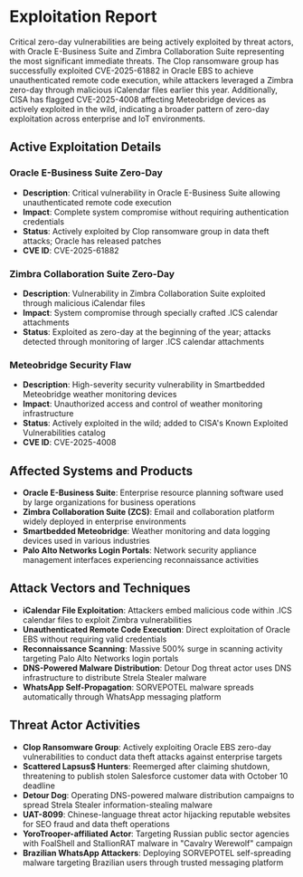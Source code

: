 # Exploitation Report

Critical zero-day vulnerabilities are being actively exploited by threat actors, with Oracle E-Business Suite and Zimbra Collaboration Suite representing the most significant immediate threats. The Clop ransomware group has successfully exploited CVE-2025-61882 in Oracle EBS to achieve unauthenticated remote code execution, while attackers leveraged a Zimbra zero-day through malicious iCalendar files earlier this year. Additionally, CISA has flagged CVE-2025-4008 affecting Meteobridge devices as actively exploited in the wild, indicating a broader pattern of zero-day exploitation across enterprise and IoT environments.

## Active Exploitation Details

### Oracle E-Business Suite Zero-Day
- **Description**: Critical vulnerability in Oracle E-Business Suite allowing unauthenticated remote code execution
- **Impact**: Complete system compromise without requiring authentication credentials
- **Status**: Actively exploited by Clop ransomware group in data theft attacks; Oracle has released patches
- **CVE ID**: CVE-2025-61882

### Zimbra Collaboration Suite Zero-Day
- **Description**: Vulnerability in Zimbra Collaboration Suite exploited through malicious iCalendar files
- **Impact**: System compromise through specially crafted .ICS calendar attachments
- **Status**: Exploited as zero-day at the beginning of the year; attacks detected through monitoring of larger .ICS calendar attachments

### Meteobridge Security Flaw
- **Description**: High-severity security vulnerability in Smartbedded Meteobridge weather monitoring devices
- **Impact**: Unauthorized access and control of weather monitoring infrastructure
- **Status**: Actively exploited in the wild; added to CISA's Known Exploited Vulnerabilities catalog
- **CVE ID**: CVE-2025-4008

## Affected Systems and Products

- **Oracle E-Business Suite**: Enterprise resource planning software used by large organizations for business operations
- **Zimbra Collaboration Suite (ZCS)**: Email and collaboration platform widely deployed in enterprise environments
- **Smartbedded Meteobridge**: Weather monitoring and data logging devices used in various industries
- **Palo Alto Networks Login Portals**: Network security appliance management interfaces experiencing reconnaissance activities

## Attack Vectors and Techniques

- **iCalendar File Exploitation**: Attackers embed malicious code within .ICS calendar files to exploit Zimbra vulnerabilities
- **Unauthenticated Remote Code Execution**: Direct exploitation of Oracle EBS without requiring valid credentials
- **Reconnaissance Scanning**: Massive 500% surge in scanning activity targeting Palo Alto Networks login portals
- **DNS-Powered Malware Distribution**: Detour Dog threat actor uses DNS infrastructure to distribute Strela Stealer malware
- **WhatsApp Self-Propagation**: SORVEPOTEL malware spreads automatically through WhatsApp messaging platform

## Threat Actor Activities

- **Clop Ransomware Group**: Actively exploiting Oracle EBS zero-day vulnerabilities to conduct data theft attacks against enterprise targets
- **Scattered Lapsus$ Hunters**: Reemerged after claiming shutdown, threatening to publish stolen Salesforce customer data with October 10 deadline
- **Detour Dog**: Operating DNS-powered malware distribution campaigns to spread Strela Stealer information-stealing malware
- **UAT-8099**: Chinese-language threat actor hijacking reputable websites for SEO fraud and data theft operations
- **YoroTrooper-affiliated Actor**: Targeting Russian public sector agencies with FoalShell and StallionRAT malware in "Cavalry Werewolf" campaign
- **Brazilian WhatsApp Attackers**: Deploying SORVEPOTEL self-spreading malware targeting Brazilian users through trusted messaging platform